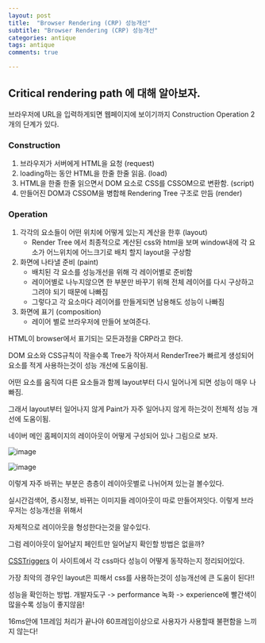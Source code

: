 ```yaml
---
layout: post
title:  "Browser Rendering (CRP) 성능개선"
subtitle: "Browser Rendering (CRP) 성능개선"
categories: antique
tags: antique
comments: true

---
```


## Critical rendering path 에 대해 알아보자.

브라우저에 URL을 입력하게되면 웹페이지에 보이기까지 Construction Operation 2개의 단계가 있다.

### Construction 
1. 브라우저가 서버에게 HTML을 요청 (request)
2. loading하는 동안 HTML을 한줄 한줄 읽음. (load)
3. HTML을 한줄 한줄 읽으면서 DOM 요소로 CSS를 CSSOM으로 변환함.  (script)
4. 만들어진 DOM과 CSSOM을 병합해 Rendering Tree 구조로 만듬 (render)

### Operation
1. 각각의 요소들이 어떤 위치에 어떻게 있는지 계산을 한후 (layout)
    - Render Tree 에서 최종적으로 계산된 css와 html을 보며 window내에 각 요소가 어느위치에 어느크기로 배치 할지 layout을 구상함
2. 화면에 나타낼 준비 (paint)
    - 배치된 각 요소를 성능개선을 위해 각 레이어별로 준비함
    - 레이어별로 나누지않으면 한 부분만 바꾸기 위해 전체 레이어를 다시 구상하고 그려야 되기 때문에 나빠짐
    - 그렇다고 각 요소마다 레이어를 만들게되면 남용해도 성능이 나빠짐
3. 화면에 표기 (composition)
   - 레이어 별로 브라우저에 만들어 보여준다.

HTML이 browser에서 표기되는 모든과정을 CRP라고 한다.

DOM 요소와 CSS규칙이 작을수록 Tree가 작아져서 RenderTree가 빠르게 생성되어 요소를 적게 사용하는것이 성능 개선에 도움이됨.

어떤 요소를 움직여 다른 요소들과 함께 layout부터 다시 일어나게 되면 성능이 매우 나빠짐.

그래서 layout부터 일어나지 않게 Paint가 자주 일어나지 않게 하는것이 전체적 성능 개선에 도움이됨.

네이버 메인 홈페이지의 레이아웃이 어떻게 구성되어 있나 그림으로 보자.

![image](https://user-images.githubusercontent.com/56789064/101343771-d64dc380-38c7-11eb-9d09-ab108f63edf8.png)

![image](https://user-images.githubusercontent.com/56789064/101343794-e06fc200-38c7-11eb-90b5-a6c315a8dec8.png)

이렇게 자주 바뀌는 부분은 층층이 레이아웃별로 나뉘어져 있는걸 볼수있다.

실시간검색어, 증시정보, 바뀌는 이미지들 레이아웃이 따로 만들어져잇다. 이렇게 브라우저는 성능개선을 위해서

자체적으로 레이아웃을 형성한다는것을 알수있다.

그럼 레이아웃이 일어날지 페인트만 일어날지 확인할 방법은 없을까?

[CSSTriggers](http://csstriggers.com/) 이 사이트에서 각 css마다 성능이 어떻게 동작하는지 정리되어있다.

가장 최악의 경우인 layout은 피해서 css를 사용하는것이 성능개선에 큰 도움이 된다!!

성능을 확인하는 방법. 개발자도구 -> performance 녹화 -> experience에 빨간색이 많을수록 성능이 좋지않음!

16ms안에 1프레임 처리가 끝나야 60프레임이상으로 사용자가 사용할때 불편함을 느끼지 않는다!